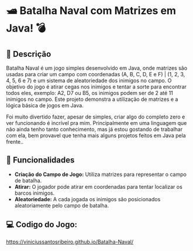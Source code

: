 # 🛥 Batalha Naval com Matrizes em Java! 💣

## 🌊 Descrição

Batalha Naval é um jogo simples desenvolvido em Java, onde matrizes são usadas para criar um campo com coordenadas (A, B, C, D, E e F) | (1, 2, 3, 4, 5, 6 e 7) e um sistema de aleatoriedade dos inimigos no campo. O objetivo do jogo é atirar cegas nos inimigos e tentar a sorte para encontrar todos eles, exemplo: A2, D7 ou B5, os inimigos podem ser de 2 até 11 inimigos no campo. Este projeto demonstra a utilização de matrizes e a lógica básica de jogos em Java.

Foi muito divertido fazer, apesar de simples, criar algo do completo zero e ver funcionando é incrível pra mim. Principalmente em uma linguagem que não ainda tenho tanto conhecimento, mas já estou gostando de trabalhar com ela, bem provavel que tenha mais alguns projetos feitos em Java pela frente..

## 🎯 Funcionalidades

- **Criação do Campo de Jogo:** Utiliza matrizes para representar o campo de batalha.
- **Atirar:** O jogador pode atirar em coordenadas para tentar localizar os barcos inimigos.
- **Aleatoriedade:** A cada jogada os inimigos são posicionados aleatoriamente pelo campo de batalha.

## 💻 Codigo do Jogo:
https://viniciussantosribeiro.github.io/Batalha-Naval/


